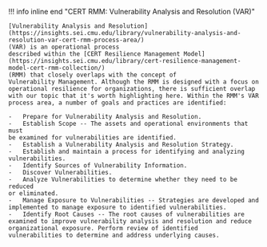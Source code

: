 !!! info inline end "CERT RMM: Vulnerability Analysis and Resolution (VAR)"

    [Vulnerability Analysis and Resolution](https://insights.sei.cmu.edu/library/vulnerability-analysis-and-resolution-var-cert-rmm-process-area/)
    (VAR) is an operational process
    described within the [CERT Resilience Management Model](https://insights.sei.cmu.edu/library/cert-resilience-management-model-cert-rmm-collection/) 
    (RMM) that closely overlaps with the concept of
    Vulnerability Management. Although the RMM is designed with a focus on
    operational resilience for organizations, there is sufficient overlap
    with our topic that it's worth highlighting here. Within the RMM's VAR
    process area, a number of goals and practices are identified:

    -   Prepare for Vulnerability Analysis and Resolution.
    -   Establish Scope -- The assets and operational environments that must
    be examined for vulnerabilities are identified.
    -   Establish a Vulnerability Analysis and Resolution Strategy.
    -   Establish and maintain a process for identifying and analyzing
    vulnerabilities.
    -   Identify Sources of Vulnerability Information.
    -   Discover Vulnerabilities.
    -   Analyze Vulnerabilities to determine whether they need to be reduced
    or eliminated.
    -   Manage Exposure to Vulnerabilities -- Strategies are developed and
    implemented to manage exposure to identified vulnerabilities.
    -   Identify Root Causes -- The root causes of vulnerabilities are
    examined to improve vulnerability analysis and resolution and reduce
    organizational exposure. Perform review of identified
    vulnerabilities to determine and address underlying causes.
